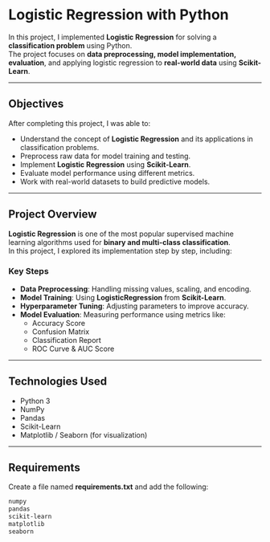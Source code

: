 # Logistic Regression with Python

In this project, I implemented **Logistic Regression** for solving a **classification problem** using Python.  
The project focuses on **data preprocessing, model implementation, evaluation**, and applying logistic regression to **real-world data** using **Scikit-Learn**.

---

## **Objectives**

After completing this project, I was able to:

- Understand the concept of **Logistic Regression** and its applications in classification problems.
- Preprocess raw data for model training and testing.
- Implement **Logistic Regression** using **Scikit-Learn**.
- Evaluate model performance using different metrics.
- Work with real-world datasets to build predictive models.

---

## **Project Overview**

**Logistic Regression** is one of the most popular supervised machine learning algorithms used for **binary and multi-class classification**.  
In this project, I explored its implementation step by step, including:

### **Key Steps**
- **Data Preprocessing**: Handling missing values, scaling, and encoding.
- **Model Training**: Using **LogisticRegression** from **Scikit-Learn**.
- **Hyperparameter Tuning**: Adjusting parameters to improve accuracy.
- **Model Evaluation**: Measuring performance using metrics like:
  - Accuracy Score
  - Confusion Matrix
  - Classification Report
  - ROC Curve & AUC Score

---

## **Technologies Used**
- Python 3
- NumPy
- Pandas
- Scikit-Learn
- Matplotlib / Seaborn (for visualization)

---

## **Requirements**

Create a file named **requirements.txt** and add the following:

```txt
numpy
pandas
scikit-learn
matplotlib
seaborn
